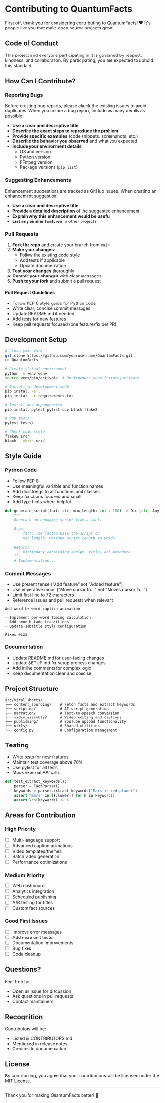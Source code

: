# Contributing to QuantumFacts

First off, thank you for considering contributing to QuantumFacts! ❤️ It's people like you that make open source projects great.

## Code of Conduct

This project and everyone participating in it is governed by respect, kindness, and collaboration. By participating, you are expected to uphold this standard.

## How Can I Contribute?

### Reporting Bugs

Before creating bug reports, please check the existing issues to avoid duplicates. When you create a bug report, include as many details as possible:

- **Use a clear and descriptive title**
- **Describe the exact steps to reproduce the problem**
- **Provide specific examples** (code snippets, screenshots, etc.)
- **Describe the behavior you observed** and what you expected
- **Include your environment details**:
  - OS and version
  - Python version
  - FFmpeg version
  - Package versions (`pip list`)

### Suggesting Enhancements

Enhancement suggestions are tracked as GitHub issues. When creating an enhancement suggestion:

- **Use a clear and descriptive title**
- **Provide a detailed description** of the suggested enhancement
- **Explain why this enhancement would be useful**
- **List any similar features** in other projects

### Pull Requests

1. **Fork the repo** and create your branch from `main`
2. **Make your changes**:
   - Follow the existing code style
   - Add tests if applicable
   - Update documentation
3. **Test your changes** thoroughly
4. **Commit your changes** with clear messages
5. **Push to your fork** and submit a pull request

#### Pull Request Guidelines

- Follow PEP 8 style guide for Python code
- Write clear, concise commit messages
- Update README.md if needed
- Add tests for new features
- Keep pull requests focused (one feature/fix per PR)

## Development Setup

```bash
# Clone your fork
git clone https://github.com/yourusername/QuantumFacts.git
cd QuantumFacts

# Create virtual environment
python -m venv venv
source venv/bin/activate  # On Windows: venv\Scripts\activate

# Install in development mode
pip install -e .
pip install -r requirements.txt

# Install dev dependencies
pip install pytest pytest-cov black flake8

# Run tests
pytest tests/

# Check code style
flake8 src/
black --check src/
```

## Style Guide

### Python Code

- Follow [PEP 8](https://pep8.org/)
- Use meaningful variable and function names
- Add docstrings to all functions and classes
- Keep functions focused and small
- Add type hints where helpful

```python
def generate_script(fact: str, max_length: int = 150) -> Dict[str, Any]:
    """
    Generate an engaging script from a fact.
    
    Args:
        fact: The factto base the script on
        max_length: Maximum script length in words
        
    Returns:
        Dictionary containing script, title, and metadata
    """
    # Implementation...
```

### Commit Messages

- Use present tense ("Add feature" not "Added feature")
- Use imperative mood ("Move cursor to..." not "Moves cursor to...")
- Limit first line to 72 characters
- Reference issues and pull requests when relevant

```
Add word-by-word caption animation

- Implement per-word timing calculation
- Add smooth fade transitions
- Update subtitle style configuration

Fixes #123
```

### Documentation

- Update README.md for user-facing changes
- Update SETUP.md for setup process changes
- Add inline comments for complex logic
- Keep documentation clear and concise

## Project Structure

```
src/viral_shorts/
├── content_sourcing/    # Fetch facts and extract keywords
├── scripting/           # AI script generation
├── narration/           # Text-to-speech conversion
├── video_assembly/      # Video editing and captions
├── publishing/          # YouTube upload functionality
├── utils/               # Shared utilities
└── config.py            # Configuration management
```

## Testing

- Write tests for new features
- Maintain test coverage above 70%
- Use pytest for all tests
- Mock external API calls

```python
def test_extract_keywords():
    parser = FactParser()
    keywords = parser.extract_keywords("Mars is red planet")
    assert "mars" in [k.lower() for k in keywords]
    assert len(keywords) <= 5
```

## Areas for Contribution

### High Priority

- [ ] Multi-language support
- [ ] Advanced caption animations
- [ ] Video templates/themes
- [ ] Batch video generation
- [ ] Performance optimizations

### Medium Priority

- [ ] Web dashboard
- [ ] Analytics integration
- [ ] Scheduled publishing
- [ ] A/B testing for titles
- [ ] Custom fact sources

### Good First Issues

- [ ] Improve error messages
- [ ] Add more unit tests
- [ ] Documentation improvements
- [ ] Bug fixes
- [ ] Code cleanup

## Questions?

Feel free to:
- Open an issue for discussion
- Ask questions in pull requests
- Contact maintainers

## Recognition

Contributors will be:
- Listed in CONTRIBUTORS.md
- Mentioned in release notes
- Credited in documentation

## License

By contributing, you agree that your contributions will be licensed under the MIT License.

---

Thank you for making QuantumFacts better! 🎉
